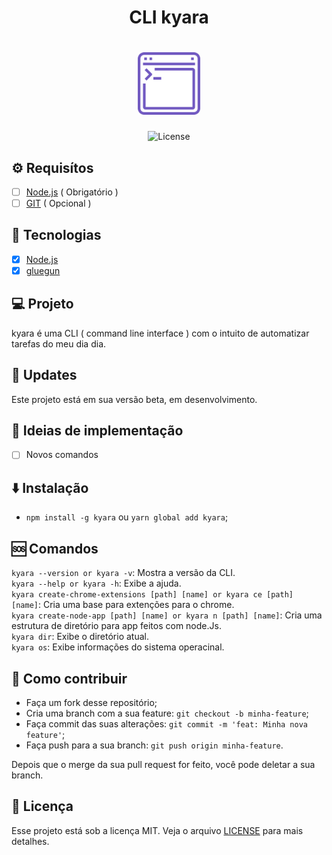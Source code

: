 <h1 align="center">
  CLI kyara
</h1>

<h1 align="center">
  <img alt="Ícone do projeto" title="icon" src=".github/code.svg" width="100px" />
</h1>

<p align="center">
  <img alt="License" src="https://img.shields.io/static/v1?label=license&message=MIT&color=5568f9&labelColor=111116">
</p>

## :gear: Requisítos

- [ ] [Node.js](https://nodejs.org/en/) ( Obrigatório )
- [ ] [GIT](https://git-scm.com/) ( Opcional )

## :rocket: Tecnologias

- [x] [Node.js](https://nodejs.org/en/)
- [x] [gluegun](https://infinitered.github.io/gluegun/#/)

## :computer: Projeto

kyara é uma CLI ( command line interface ) com o intuito de automatizar tarefas do meu dia dia.

## :checkered_flag: Updates

Este projeto está em sua versão beta, em desenvolvimento.

## :bookmark_tabs: Ideias de implementação

- [ ] Novos comandos

## :arrow_down: Instalação

- `npm install -g kyara` ou `yarn global add kyara`;

## :sos: Comandos
`kyara --version or kyara -v`: Mostra a versão da CLI. <br>
`kyara --help or kyara -h`: Exibe a ajuda.<br>
`kyara create-chrome-extensions [path] [name] or kyara ce [path] [name]`: Cria uma base para extenções para o chrome.<br>
`kyara create-node-app [path] [name] or kyara n [path] [name]`: Cria uma estrutura de diretório para app feitos com node.Js.<br>
`kyara dir`: Exibe o diretório atual.<br>
`kyara os`: Exibe informações do sistema operacinal.<br>

## :thinking: Como contribuir

- Faça um fork desse repositório;
- Cria uma branch com a sua feature: `git checkout -b minha-feature`;
- Faça commit das suas alterações: `git commit -m 'feat: Minha nova feature'`;
- Faça push para a sua branch: `git push origin minha-feature`.

Depois que o merge da sua pull request for feito, você pode deletar a sua branch.

## :memo: Licença

Esse projeto está sob a licença MIT. Veja o arquivo [LICENSE](LICENSE.md) para mais detalhes.

